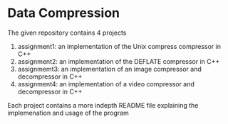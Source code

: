 # Data Compression

The given repository contains 4 projects
1. assignment1: an implementation of the Unix compress compressor in C++
2. assignment2: an implementation of the DEFLATE compressor in C++
3. assignmemt3: an implementation of an image compressor and decompressor in C++
4. assignment4: an implementation of a video compressor and decompressor in C++

Each project contains a more indepth README file explaining the implemenation and usage of the program
